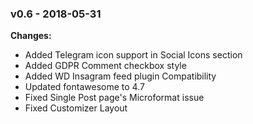 
 ### v0.6 - 2018-05-31 
 **Changes:** 
 * Added Telegram icon support in Social Icons section
 * Added GDPR Comment checkbox style
 * Added WD Insagram feed plugin Compatibility
 * Updated fontawesome to 4.7
 * Fixed Single Post page's Microformat issue
 * Fixed Customizer Layout
 
 

